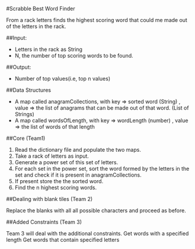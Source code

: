 #Scrabble Best Word Finder

From a rack letters finds the highest scoring word that could me made out of the letters in the rack.

##Input:

-   Letters in the rack as String
-   N, the number of top scoring words to be found.

##Output:

-   Number of top values(i.e, top n values)


##Data Structures

- A map called anagramCollections, with key => sorted word (String) , value => the list of anagrams that can be made out of that word. (List of Strings)
- A map called wordsOfLength, with key => wordLength (number) , value => the list of words of that length


##Core (Team1)

1. Read the dictionary file and populate the two maps.
2. Take a rack of letters as input.
3. Generate a power set of this set of letters.
4. For each set in the power set, sort the word formed by the letters in the set and check if it is present in anagramCollections.
5. If present store the the sorted word.
6. Find the n highest scoring words.


##Dealing with blank tiles (Team 2)

Replace the blanks with all all possible characters and proceed as before.

##Added Constraints (Team 3)

Team 3 will deal with the additional constraints.
Get words with a specified length
Get words that contain specified letters